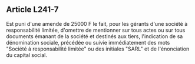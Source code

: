 Article L241-7
----
Est puni d'une amende de 25000 F le fait, pour les gérants d'une société à
responsabilité limitée, d'omettre de mentionner sur tous actes ou sur tous
documents émanant de la société et destinés aux tiers, l'indication de sa
dénomination sociale, précédée ou suivie immédiatement des mots "Société à
responsabilité limitée" ou des initiales "SARL" et de l'énonciation du capital
social.
